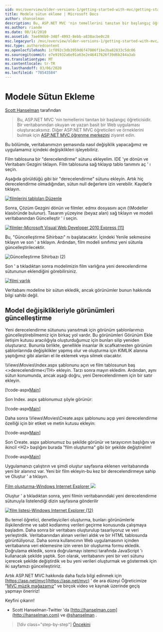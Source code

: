```yaml
---
uid: mvc/overview/older-versions-1/getting-started-with-mvc/getting-started-with-mvc-part8
title: Modele sütun ekleme | Microsoft Docs
author: shanselman
description: Bu, ASP.NET MVC 'nin temellerini tanıtan bir başlangıç öğreticisidir. Bir veritabanından okuyan ve yazan basit bir Web uygulaması oluşturun.
ms.author: riande
ms.date: 08/14/2010
ms.assetid: 7ae696b9-348f-4993-8ebb-a838acbe0c28
msc.legacyurl: /mvc/overview/older-versions-1/getting-started-with-mvc/getting-started-with-mvc-part8
msc.type: authoredcontent
ms.openlocfilehash: 1cf092c3db3959d6f47006f1be2ba82833c5dc06
ms.sourcegitcommit: e7e91932a6e91a63e2e46417626f39d6b244a3ab
ms.translationtype: MT
ms.contentlocale: tr-TR
ms.lasthandoff: 03/06/2020
ms.locfileid: "78543584"
---
```

# <a name="adding-a-column-to-the-model"></a>Modele Sütun Ekleme

[Scott Hanselman](https://github.com/shanselman) tarafından

> Bu, ASP.NET MVC 'nin temellerini tanıtan bir başlangıç öğreticisidir. Bir veritabanından okuyan ve yazan basit bir Web uygulaması oluşturacaksınız. Diğer ASP.NET MVC öğreticileri ve örneklerini bulmak için [ASP.NET MVC öğrenme merkezini](../../../index.md) ziyaret edin.

Bu bölümde, veritabanımızın şemasında nasıl değişiklik yapacağımız ve uygulamamız içindeki değişiklikleri işleyebiliriz.

Film tablosuna bir "derecelendirme" sütunu ekleyelim. IDE 'ye dönün ve Veritabanı Gezgini tıklayın. Film tablosuna sağ tıklayıp tablo tanımını aç ' ı seçin.

Aşağıda görüldüğü gibi bir "derecelendirme" sütunu ekleyin. Artık hiç derecelendirme olmadığından, sütun null değerlere izin verebilir. Kaydet’e tıklayın.

[![filmlerini tabloları Düzenle](getting-started-with-mvc-part8/_static/image2.png)](getting-started-with-mvc-part8/_static/image1.png)

Sonra, Çözüm Gezgini dönün ve filmler. edmx dosyasını açın (\Modeller klasöründe bulunur). Tasarım yüzeyine (beyaz alan) sağ tıklayın ve modeli veritabanından Güncelleştir ' i seçin.

[![filmler-Microsoft Visual Web Developer 2010 Express (11)](getting-started-with-mvc-part8/_static/image4.png)](getting-started-with-mvc-part8/_static/image3.png)

Bu, "Güncelleştirme Sihirbazı" nı başlatacaktır. İçindeki Yenile sekmesine tıklayın ve son ' a tıklayın. Ardından, film modeli sınıfımız yeni sütunla güncelleştirilecektir.

![Güncelleştirme Sihirbazı (2)](getting-started-with-mvc-part8/_static/image5.png)

Son ' a tıkladıktan sonra modelimizin film varlığına yeni derecelendirme sütununun eklendiğini görebilirsiniz.

[![filmi varlık](getting-started-with-mvc-part8/_static/image7.png)](getting-started-with-mvc-part8/_static/image6.png)

Veritabanı modeline bir sütun ekledik, ancak görünümler bunun hakkında bilgi sahibi değil.

## <a name="update-views-with-model-changes"></a>Model değişiklikleriyle görünümleri güncelleştirme

Yeni derecelendirme sütununu yansıtmak için görünüm şablonlarımızı güncelleştirebilmemiz için birkaç yol vardır. Bu görünümleri Görünüm Ekle iletişim kutusu aracılığıyla oluşturduğumuz için bunları silip yeniden oluşturarız. Bununla birlikte, genellikle insanlar ilk scafkatnesten görünüm şablonlarında değişiklikler yapmış olur ve oluşturma için KIMLIK alanına yaptığımız gibi alanları el ile eklemek veya silmek olacaktır.

\Views\Movies\Index.aspx şablonunu açın ve film tablosunun baş &lt;&gt;derecelendirme&lt;/TH&gt; ekleyin. Tarzı sonra mayın ekledim. Ardından, aynı sütun konumunda, ancak aşağı doğru, yeni Derecelendirmem için bir satır ekleyin.

[!code-aspx[Main](getting-started-with-mvc-part8/samples/sample1.aspx)]

Son Index. aspx şablonumuz şöyle görünür:

[!code-aspx[Main](getting-started-with-mvc-part8/samples/sample2.aspx)]

Daha sonra \Views\Movies\Create.aspx şablonunu açıp yeni derecelendirme özelliği için bir etiket ve metin kutusu ekleyin:

[!code-aspx[Main](getting-started-with-mvc-part8/samples/sample3.aspx)]

Son Create. aspx şablonumuz bu şekilde görünür ve tarayıcının başlığını ve ikincil &lt;H2&gt; başlığını burada "film oluşturma" gibi bir şekilde değiştirelim!

[!code-aspx[Main](getting-started-with-mvc-part8/samples/sample4.aspx)]

Uygulamanızı çalıştırın ve şimdi oluştur sayfasına eklenen veritabanında yeni bir alanınız var. Yeni bir film ekleyin-bu kez bir derecelendirmeye sahip ve Oluştur ' a tıklayın.

[Film oluşturma-Windows Internet Explorer ![](getting-started-with-mvc-part8/_static/image9.png)](getting-started-with-mvc-part8/_static/image8.png)

Oluştur ' a tıkladıktan sonra, yeni filmin veritabanındaki yeni derecelendirme sütunuyla listelendiği dizin sayfasına gönderilir

[![film listesi-Windows Internet Explorer (12)](getting-started-with-mvc-part8/_static/image11.png)](getting-started-with-mvc-part8/_static/image10.png)

Bu temel öğretici, denetleyicileri oluşturma, bunları görünümlerle ilişkilendirme ve sabit kodlanmış verileri geçirme konusunda çalışmaya başladım. Daha sonra bir veritabanı oluşturulup tasarlıyoruz ve veri yerleştirdik. Veritabanından alınan verileri aldık ve bir HTML tablosunda görüntüliyoruz. Daha sonra kullanıcının Web uygulamasının içinden veritabanına veri eklemesine izin veren bir oluşturma formu ekledik. Doğrulama ekledik, sonra doğrulamayı istemci tarafında JavaScript 'ı kullanacak şekilde yaptık. Son olarak, veritabanını yeni bir veri sütunu içerecek şekilde değiştirdik ve bu yeni verileri oluşturmak ve göstermek için iki sayfamızı güncelleştiririz.

Artık ASP.NET MVC hakkında daha fazla bilgi edinmek için [https://asp.net/mvc](https://asp.net/mvc) ' de ara düzeyi Öğreticimize "[MVC müzik mağazamız](../../older-versions/mvc-music-store/mvc-music-store-part-1.md)" ve birçok video ve kaynak üzerinde geçiş yapmayı öneririz!

Keyfini çıkarın!

- Scott Hanselman-Twitter 'da [http://hanselman.com](http://hanselman.com) ve [@shanselman](http://twitter.com/shanselman) .

> [!div class="step-by-step"]
> [Öncekini](getting-started-with-mvc-part7.md)
